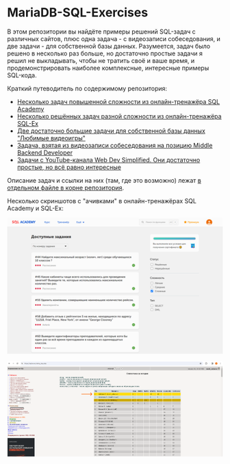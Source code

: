 # MariaDB-SQL-Exercises

В этом репозитории вы найдёте примеры решений SQL-задач с различных сайтов, плюс одна задача - с видеозаписи собеседования, и две задачи - для собственной базы данных. Разумеется, задач было решено в несколько раз больше, но достаточно простые задачи я решил не выкладывать, чтобы не тратить своё и ваше время, и продемонстрировать наиболее комплексные, интересные примеры SQL-кода.

Краткий путеводитель по содержимому репозитория:

* [Несколько задач повышенной сложности из онлайн-тренажёра SQL Academy](https://github.com/sudomango/MariaDB-SQL-Exercises/tree/main/sql_academy_online)
* [Несколько решённых задач разной сложности из онлайн-тренажёра SQL-Ex](https://github.com/sudomango/MariaDB-SQL-Exercises/tree/main/sql_ex_online)
* [Две достаточно большие задачи для собственной базы данных "Любимые видеоигры"](https://github.com/sudomango/MariaDB-SQL-Exercises/tree/main/favorite_videogames_sql)
* [Задача, взятая из видеозаписи собеседования на позицию Middle Backend Developer](https://github.com/sudomango/MariaDB-SQL-Exercises/tree/main/currency_pairs_task_backend)
* [Задачи с YouTube-канала Web Dev Simplified. Они достаточно простые, но всё равно интересные](https://github.com/sudomango/MariaDB-SQL-Exercises/tree/main/web_dev_simplified_exercises)

Описание задач и ссылки на них (там, где это возможно) лежат [в отдельном файле в корне репозитория](https://github.com/sudomango/MariaDB-SQL-Exercises/blob/main/Top-12-Tasks.md).

Несколько скриншотов с "ачивками" в онлайн-тренажёрах SQL Academy и SQL-Ex:

![Screenshot_01](https://github.com/sudomango/MariaDB-SQL-Exercises/blob/main/some_screenshots/Screenshot_01.png)

![Screenshot_02](https://github.com/sudomango/MariaDB-SQL-Exercises/blob/main/some_screenshots/Screenshot_02.png)
